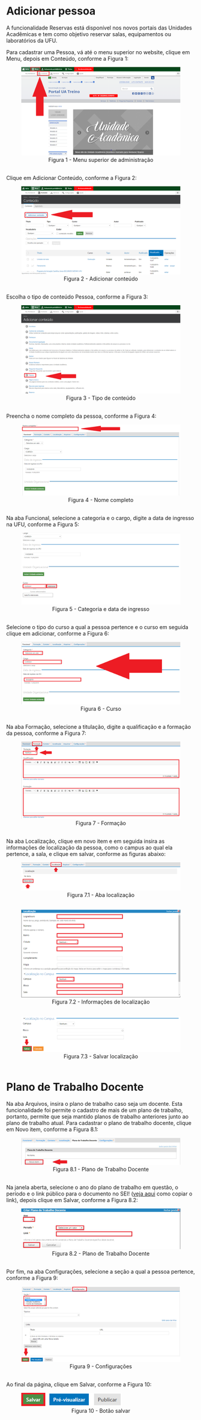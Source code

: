 # Adicionar pessoa

A funcionalidade Reservas está disponível nos novos portais das Unidades Acadêmicas e tem como objetivo reservar salas, equipamentos ou laboratórios da UFU.

Para cadastrar uma Pessoa, vá até o menu superior no website, clique em Menu, depois em Conteúdo, conforme a Figura 1:

<figure class="image">
  <img src="../imgs/2 - Adicionar Pessoa/2 - Adicionar Pessoa 1.1.png">
  <center><figcaption>Figura 1 - Menu superior de administração</figcaption>
  </br>
</figure>

Clique em Adicionar Conteúdo, conforme a Figura 2:

<figure class="image">
  <img src="../imgs/2 - Adicionar Pessoa/2 - Adicionar Pessoa 1.2.png">
  <center><figcaption>Figura 2 - Adicionar conteúdo</figcaption>
  </br>
</figure>

Escolha o tipo de conteúdo Pessoa, conforme a Figura 3:

<figure class="image">
  <img src="../imgs/2 - Adicionar Pessoa/2 - Adicionar Pessoa 2.png">
  <center><figcaption>Figura 3 - Tipo de conteúdo</figcaption>
  </br>
</figure>

Preencha o nome completo da pessoa, conforme a Figura 4:

<figure class="image">
  <img src="../imgs/2 - Adicionar Pessoa/2 - Adicionar Pessoa 3.png">
  <center><figcaption>Figura 4 - Nome completo</figcaption>
  </br>
</figure>

Na aba Funcional, selecione a categoria e o cargo, digite a data de ingresso na UFU, conforme a Figura 5:

<figure class="image">
  <img src="../imgs/2 - Adicionar Pessoa/2 - Adicionar Pessoa 4.1.png">
  <center><figcaption>Figura 5 - Categoria e data de ingresso</figcaption>
  </br>
</figure>

Selecione o tipo do curso a qual a pessoa pertence e o curso em seguida clique em adicionar, conforme a Figura 6:

<figure class="image">
  <img src="../imgs/2 - Adicionar Pessoa/2 - Adicionar Pessoa 4.2.png">
  <center><figcaption>Figura 6 - Curso</figcaption>
  </br>
</figure>

Na aba Formação, selecione a titulação, digite a qualificação e a formação da pessoa, conforme a Figura 7:

<figure class="image">
  <img src="../imgs/2 - Adicionar Pessoa/2 - Adicionar Pessoa 5.png">
  <center><figcaption>Figura 7 - Formação</figcaption>
  </br>
</figure>

Na aba Localização, clique em novo item e em seguida insira as informações de localização da pessoa, como o campus ao qual ela pertence, a sala, e clique em salvar, conforme as figuras abaixo:

<figure class="image">
  <img src="../imgs/2 - Adicionar Pessoa/2 - Adicionar Pessoa 7.1.png">
  <center><figcaption>Figura 7.1 - Aba localização</figcaption></center>
  </br>
</figure>

<figure class="image">
  <img src="../imgs/2 - Adicionar Pessoa/2 - Adicionar Pessoa 7.2.png">
  <center><figcaption>Figura 7.2 - Informações de localização</figcaption></center>
  </br>
</figure>

<figure class="image">
  <img src="../imgs/2 - Adicionar Pessoa/2 - Adicionar Pessoa 7.3.png">
  <center><figcaption>Figura 7.3 - Salvar localização</figcaption></center>
  </br>
</figure>

# Plano de Trabalho Docente

Na aba Arquivos, insira o plano de trabalho caso seja um docente. Esta funcionalidade foi permite o cadastro de mais de um plano de trabalho, portanto, permite que seja mantido planos de trabalho anteriores junto ao plano de trabalho atual. Para cadastrar o plano de trabalho docente, clique em Novo item, conforme a Figura 8.1:

<figure class="image">
  <img src="../imgs/2 - Adicionar Pessoa/2 - Adicionar Pessoa 8.1.png">
  <center><figcaption>Figura 8.1 - Plano de Trabalho Docente</figcaption>
  </br>
</figure>

Na janela aberta, selecione o ano do plano de trabalho em questão, o período e o link público para o documento no SEI! (<a href="/#link-sei">veja aqui</a> como copiar o link), depois clique em Salvar, conforme a Figura 8.2:

<figure class="image">
  <img src="../imgs/2 - Adicionar Pessoa/2 - Adicionar Pessoa 8.2.png">
  <center><figcaption>Figura 8.2 - Plano de Trabalho Docente</figcaption>
  </br>
</figure>

Por fim, na aba Configurações, selecione a seção a qual a pessoa pertence, conforme a Figura 9:

<figure class="image">
  <img src="../imgs/2 - Adicionar Pessoa/2 - Adicionar Pessoa 9.png">
  <center><figcaption>Figura 9 - Configurações</figcaption>
  </br>
</figure>

Ao final da página, clique em Salvar, conforme a Figura 10:

<figure class="image">
  <img src="../imgs/2 - Adicionar Pessoa/2 - Adicionar Pessoa 10.png">
  <center><figcaption>Figura 10 - Botão salvar</figcaption>
  </br>
</figure>
